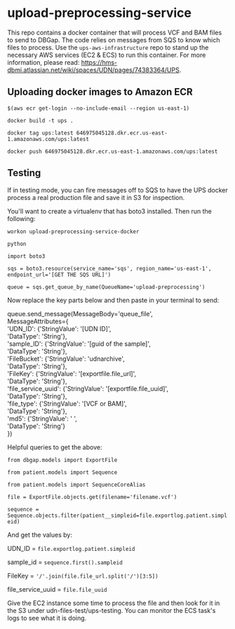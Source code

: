 # upload-preprocessing-service

This repo contains a docker container that will process VCF and BAM files to send to DBGap. The code relies on messages from SQS to know which files to process. Use the `ups-aws-infrastructure` repo to stand up the necessary AWS services (EC2 & ECS) to run this container. For more information, please read: https://hms-dbmi.atlassian.net/wiki/spaces/UDN/pages/74383364/UPS.

## Uploading docker images to Amazon ECR
`$(aws ecr get-login --no-include-email --region us-east-1)`

`docker build -t ups .`

`docker tag ups:latest 646975045128.dkr.ecr.us-east-1.amazonaws.com/ups:latest`

`docker push 646975045128.dkr.ecr.us-east-1.amazonaws.com/ups:latest`

## Testing
If in testing mode, you can fire messages off to SQS to have the UPS docker process a real production file and save it in S3 for inspection.

You'll want to create a virtualenv that has boto3 installed. Then run the following:

`workon upload-preprocessing-service-docker`

`python`

`import boto3`

`sqs = boto3.resource(service_name='sqs', region_name='us-east-1', endpoint_url='[GET THE SQS URL]')`

`queue = sqs.get_queue_by_name(QueueName='upload-preprocessing')`

Now replace the key parts below and then paste in your terminal to send:

queue.send_message(MessageBody='queue_file', \
   MessageAttributes={ \
       'UDN_ID': {'StringValue': '[UDN ID]', \
                  'DataType': 'String'}, \
       'sample_ID': {'StringValue': '[guid of the sample]', \
                     'DataType': 'String'}, \
       'FileBucket': {'StringValue': 'udnarchive', \
                      'DataType': 'String'}, \
       'FileKey': {'StringValue':  '[exportfile.file_url]', \
                   'DataType': 'String'}, \
       'file_service_uuid': {'StringValue': '[exportfile.file_uuid]', \
                             'DataType': 'String'}, \
       'file_type': {'StringValue': '[VCF or BAM]', \
                     'DataType': 'String'}, \
       'md5': {'StringValue': ' ', \
               'DataType': 'String'} \
   })

Helpful queries to get the above:

`from dbgap.models import ExportFile`

`from patient.models import Sequence`

`from patient.models import SequenceCoreAlias`

`file = ExportFile.objects.get(filename='filename.vcf')`

`sequence = Sequence.objects.filter(patient__simpleid=file.exportlog.patient.simpleid)`


And get the values by:

UDN_ID = `file.exportlog.patient.simpleid`

sample_id = `sequence.first().sampleid`

FileKey = `'/'.join(file.file_url.split('/')[3:5])`

file_service_uuid = `file.file_uuid`

Give the EC2 instance some time to process the file and then look for it in the S3 under udn-files-test/ups-testing. You can monitor the ECS task's logs to see what it is doing.